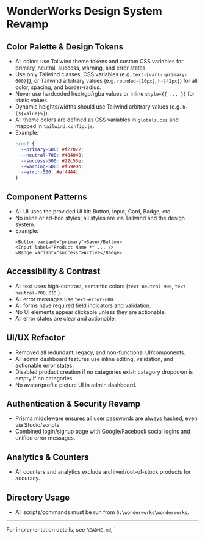 # WonderWorks Design System Revamp

## Color Palette & Design Tokens
- All colors use Tailwind theme tokens and custom CSS variables for primary, neutral, success, warning, and error states.
- Use only Tailwind classes, CSS variables (e.g. `text-[var(--primary-600)]`), or Tailwind arbitrary values (e.g. `rounded-[10px]`, `h-[42px]`) for all color, spacing, and border-radius.
- Never use hardcoded hex/rgb/rgba values or inline `style={{ ... }}` for static values.
- Dynamic heights/widths should use Tailwind arbitrary values (e.g. `h-[${value}%]`).
- All theme colors are defined as CSS variables in `globals.css` and mapped in `tailwind.config.js`.
- Example:
  ```css
  :root {
    --primary-500: #f27022;
    --neutral-700: #404040;
    --success-500: #22c55e;
    --warning-500: #f59e0b;
    --error-500: #ef4444;
  }
  ```

## Component Patterns
- All UI uses the provided UI kit: Button, Input, Card, Badge, etc.
- No inline or ad-hoc styles; all styles are via Tailwind and the design system.
- Example:
  ```tsx
  <Button variant="primary">Save</Button>
  <Input label="Product Name *" ... />
  <Badge variant="success">Active</Badge>
  ```

## Accessibility & Contrast
- All text uses high-contrast, semantic colors (`text-neutral-900`, `text-neutral-700`, etc.).
- All error messages use `text-error-600`.
- All forms have required field indicators and validation.
- No UI elements appear clickable unless they are actionable.
- All error states are clear and actionable.

## UI/UX Refactor
- Removed all redundant, legacy, and non-functional UI/components.
- All admin dashboard features use inline editing, validation, and actionable error states.
- Disabled product creation if no categories exist; category dropdown is empty if no categories.
- No avatar/profile picture UI in admin dashboard.

## Authentication & Security Revamp
- Prisma middleware ensures all user passwords are always hashed, even via Studio/scripts.
- Combined login/signup page with Google/Facebook social logins and unified error messages.

## Analytics & Counters
- All counters and analytics exclude archived/out-of-stock products for accuracy.

## Directory Usage
- All scripts/commands must be run from `D:\wonderworks\wonderworks`.

---
For implementation details, see `README.md`, `
